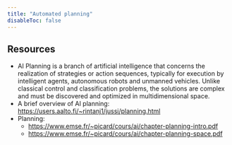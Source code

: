 ```yaml
---
title: "Automated planning"
disableToc: false 
---
```


## Resources
- AI Planning is a branch of artificial intelligence that concerns the realization of strategies or action sequences, typically for execution by intelligent agents, autonomous robots and unmanned vehicles. Unlike classical control and classification problems, the solutions are complex and must be discovered and optimized in multidimensional space.
- A brief overview of AI planning: https://users.aalto.fi/~rintanj1/jussi/planning.html
- Planning: 
	- https://www.emse.fr/~picard/cours/ai/chapter-planning-intro.pdf
	- https://www.emse.fr/~picard/cours/ai/chapter-planning-space.pdf